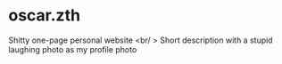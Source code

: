 # oscar.zth
Shitty one-page personal website <br/ >
Short description with a stupid laughing photo as my profile photo <br />

